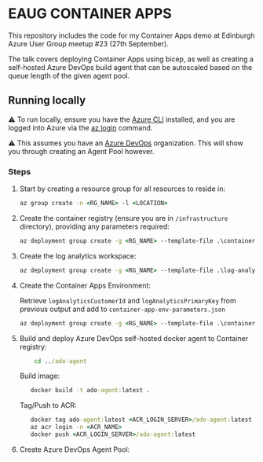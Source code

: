 # EAUG CONTAINER APPS

This repository includes the code for my Container Apps demo at Edinburgh Azure User Group meetup #23 (27th September).

The talk covers deploying Container Apps using bicep, as well as creating a self-hosted Azure DevOps build agent that can be autoscaled based on the queue length of the given agent pool.

## Running locally

:warning: To run locally, ensure you have the [Azure CLI](https://learn.microsoft.com/en-us/cli/azure/install-azure-cli) installed, and you are logged into Azure via the [az login](https://learn.microsoft.com/en-us/cli/azure/reference-index?view=azure-cli-latest#az-login) command.

:warning: This assumes you have an [Azure DevOps](https://azure.microsoft.com/en-us/products/devops/) organization. This will show you through creating an Agent Pool however. 

### Steps

1. Start by creating a resource group for all resources to reside in:

    ```cmd
    az group create -n <RG_NAME> -l <LOCATION>
    ```

2. Create the container registry (ensure you are in `/infrastructure` directory), providing any parameters required:

    ```cmd
    az deployment group create -g <RG_NAME> --template-file .\container-registry.bicep
    ```

3. Create the log analytics workspace:

    ```cmd
    az deployment group create -g <RG_NAME> --template-file .\log-analytics.bicep
    ```

4. Create the Container Apps Environment:

    Retrieve `logAnalyticsCustomerId` and `logAnalyticsPrimaryKey` from previous output and add to `container-app-env-parameters.json`

    ```cmd
    az deployment group create -g <RG_NAME> --template-file .\container-app-env.bicep --parameters container-app-env-parameters.json
    ```

5. Build and deploy Azure DevOps self-hosted docker agent to Container registry:

    ```cmd
        cd ../ado-agent
    ```

    Build image:

    ```cmd
       docker build -t ado-agent:latest .
    ```

    Tag/Push to ACR:

    ```cmd
       docker tag ado-agent:latest <ACR_LOGIN_SERVER>/ado-agent:latest
       az acr login -n <ACR_NAME>
       docker push <ACR_LOGIN_SERVER>/ado-agent:latest
    ```

6. Create Azure DevOps Agent Pool:

